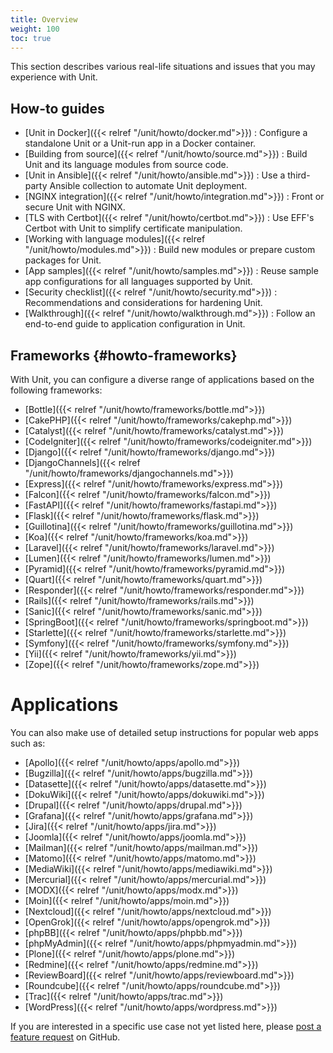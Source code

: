 ```yaml
---
title: Overview
weight: 100
toc: true
---
```


This section describes various real-life situations and issues that you may
experience with Unit.


## How-to guides

- [Unit in Docker]({{< relref "/unit/howto/docker.md">}})
: Configure a standalone Unit or a Unit-run app in a Docker
  container.
- [Building from source]({{< relref "/unit/howto/source.md">}})
: Build Unit and its language modules from source code.
- [Unit in Ansible]({{< relref "/unit/howto/ansible.md">}})
: Use a third-party Ansible collection to automate Unit
  deployment.
- [NGINX integration]({{< relref "/unit/howto/integration.md">}})
: Front or secure Unit with NGINX.
- [TLS with Certbot]({{< relref "/unit/howto/certbot.md">}})
: Use EFF's Certbot with Unit to simplify certificate
  manipulation.
- [Working with language modules]({{< relref "/unit/howto/modules.md">}})
: Build new modules or prepare custom packages for
  Unit.
- [App samples]({{< relref "/unit/howto/samples.md">}})
: Reuse sample app configurations for all languages
  supported by Unit.
- [Security checklist]({{< relref "/unit/howto/security.md">}})
: Recommendations and considerations for hardening Unit.
- [Walkthrough]({{< relref "/unit/howto/walkthrough.md">}})
: Follow an end-to-end guide to application configuration
  in Unit.

## Frameworks {#howto-frameworks}

With Unit, you can configure a diverse range of applications based on the
following frameworks:

- [Bottle]({{< relref "/unit/howto/frameworks/bottle.md">}})
- [CakePHP]({{< relref "/unit/howto/frameworks/cakephp.md">}})
- [Catalyst]({{< relref "/unit/howto/frameworks/catalyst.md">}})
- [CodeIgniter]({{< relref "/unit/howto/frameworks/codeigniter.md">}})
- [Django]({{< relref "/unit/howto/frameworks/django.md">}})
- [DjangoChannels]({{< relref "/unit/howto/frameworks/djangochannels.md">}})
- [Express]({{< relref "/unit/howto/frameworks/express.md">}})
- [Falcon]({{< relref "/unit/howto/frameworks/falcon.md">}})
- [FastAPI]({{< relref "/unit/howto/frameworks/fastapi.md">}})
- [Flask]({{< relref "/unit/howto/frameworks/flask.md">}})
- [Guillotina]({{< relref "/unit/howto/frameworks/guillotina.md">}})
- [Koa]({{< relref "/unit/howto/frameworks/koa.md">}})
- [Laravel]({{< relref "/unit/howto/frameworks/laravel.md">}})
- [Lumen]({{< relref "/unit/howto/frameworks/lumen.md">}})
- [Pyramid]({{< relref "/unit/howto/frameworks/pyramid.md">}})
- [Quart]({{< relref "/unit/howto/frameworks/quart.md">}})
- [Responder]({{< relref "/unit/howto/frameworks/responder.md">}})
- [Rails]({{< relref "/unit/howto/frameworks/rails.md">}})
- [Sanic]({{< relref "/unit/howto/frameworks/sanic.md">}})
- [SpringBoot]({{< relref "/unit/howto/frameworks/springboot.md">}})
- [Starlette]({{< relref "/unit/howto/frameworks/starlette.md">}})
- [Symfony]({{< relref "/unit/howto/frameworks/symfony.md">}})
- [Yii]({{< relref "/unit/howto/frameworks/yii.md">}})
- [Zope]({{< relref "/unit/howto/frameworks/zope.md">}})


# Applications

You can also make use of detailed setup instructions for popular web apps such
as:

- [Apollo]({{< relref "/unit/howto/apps/apollo.md">}})
- [Bugzilla]({{< relref "/unit/howto/apps/bugzilla.md">}})
- [Datasette]({{< relref "/unit/howto/apps/datasette.md">}})
- [DokuWiki]({{< relref "/unit/howto/apps/dokuwiki.md">}})
- [Drupal]({{< relref "/unit/howto/apps/drupal.md">}})
- [Grafana]({{< relref "/unit/howto/apps/grafana.md">}})
- [Jira]({{< relref "/unit/howto/apps/jira.md">}})
- [Joomla]({{< relref "/unit/howto/apps/joomla.md">}})
- [Mailman]({{< relref "/unit/howto/apps/mailman.md">}})
- [Matomo]({{< relref "/unit/howto/apps/matomo.md">}})
- [MediaWiki]({{< relref "/unit/howto/apps/mediawiki.md">}})
- [Mercurial]({{< relref "/unit/howto/apps/mercurial.md">}})
- [MODX]({{< relref "/unit/howto/apps/modx.md">}})
- [Moin]({{< relref "/unit/howto/apps/moin.md">}})
- [Nextcloud]({{< relref "/unit/howto/apps/nextcloud.md">}})
- [OpenGrok]({{< relref "/unit/howto/apps/opengrok.md">}})
- [phpBB]({{< relref "/unit/howto/apps/phpbb.md">}})
- [phpMyAdmin]({{< relref "/unit/howto/apps/phpmyadmin.md">}})
- [Plone]({{< relref "/unit/howto/apps/plone.md">}})
- [Redmine]({{< relref "/unit/howto/apps/redmine.md">}})
- [ReviewBoard]({{< relref "/unit/howto/apps/reviewboard.md">}})
- [Roundcube]({{< relref "/unit/howto/apps/roundcube.md">}})
- [Trac]({{< relref "/unit/howto/apps/trac.md">}})
- [WordPress]({{< relref "/unit/howto/apps/wordpress.md">}})

If you are interested in a specific use case not yet listed here, please [post
a feature request](https://github.com/nginx/documentation/issues) on GitHub.
